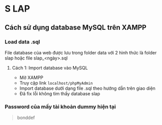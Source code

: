 # S LAP

## Cách sử dụng database MySQL trên XAMPP

### Load data .sql

File database của web được lưu trong folder data với 2 hình thức là folder slap hoặc file slap\_<ngày>.sql

1. Cách 1: Import database vào MySQL

   - Mở XAMPP
   - Truy cập link `localhost/phpMyAdmin`
   - Import database dưới dạng file .sql theo hướng dẫn trên giao diện

   * Đã fix lỗi không tìm thấy database slap

### Password của mấy tài khoản dummy hiện tại

> bonddef
